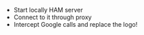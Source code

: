 
* Start locally HAM server
* Connect to it through proxy
* Intercept Google calls and replace the logo!
